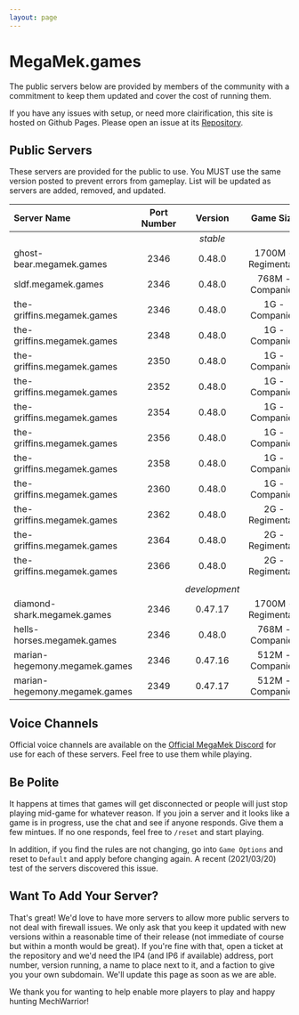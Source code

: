 ```yaml
---
layout: page
---
```

# MegaMek.games

The public servers below are provided by members of the community with a
commitment to keep them updated and cover the cost of running them.

If you have any issues with setup, or need more clairification, this site is
hosted on Github Pages. Please open an issue at its [Repository](https://github.com/rjhancock/megamek-games).

## Public Servers

These servers are provided for the public to use. You MUST use the same version
posted to prevent errors from gameplay. List will be updated as servers are
added, removed, and updated.

|Server Name|Port Number|Version|Game Size|Provided By|
|:------|:-----:|:--------:|:--:|-------:|
|||*stable*||
|ghost-bear.megamek.games|2346|0.48.0|1700M - Regimental?|TapEnvy.us, LLC|
|sldf.megamek.games|2346|0.48.0|768M - Companies|Hammer|
|the-griffins.megamek.games|2346|0.48.0|1G - Companies|Hutti (LynxX-IT)|
|the-griffins.megamek.games|2348|0.48.0|1G - Companies|Hutti (LynxX-IT)|
|the-griffins.megamek.games|2350|0.48.0|1G - Companies|Hutti (LynxX-IT)|
|the-griffins.megamek.games|2352|0.48.0|1G - Companies|Hutti (LynxX-IT)|
|the-griffins.megamek.games|2354|0.48.0|1G - Companies|Hutti (LynxX-IT)|
|the-griffins.megamek.games|2356|0.48.0|1G - Companies|Hutti (LynxX-IT)|
|the-griffins.megamek.games|2358|0.48.0|1G - Companies|Hutti (LynxX-IT)|
|the-griffins.megamek.games|2360|0.48.0|1G - Companies|Hutti (LynxX-IT)|
|the-griffins.megamek.games|2362|0.48.0|2G - Regimental?|Hutti (LynxX-IT)|
|the-griffins.megamek.games|2364|0.48.0|2G - Regimental?|Hutti (LynxX-IT)|
|the-griffins.megamek.games|2366|0.48.0|2G - Regimental?|Hutti (LynxX-IT)|
||||||
|||*development*||
|diamond-shark.megamek.games|2346|0.47.17|1700M - Regimental?|TapEnvy.us, LLC|
|hells-horses.megamek.games|2346|0.48.0|768M - Companies|Hammer|
|marian-hegemony.megamek.games|2346|0.47.16|512M - Companies|Spamtastic|
|marian-hegemony.megamek.games|2349|0.47.17|512M - Companies|Spamtastic|

## Voice Channels

Official voice channels are available on the [Official MegaMek Discord](https://discord.gg/XM54YH9396) for use for each of these servers. Feel free to use them while playing.

## Be Polite

It happens at times that games will get disconnected or people will just stop playing mid-game for whatever reason. If you join a server and it looks like a game is in progress, use the chat and see if anyone responds. Give them a few mintues. If no one responds, feel free to `/reset` and start playing.

In addition, if you find the rules are not changing, go into `Game Options` and reset to `Default` and apply before changing again. A recent (2021/03/20) test of the servers discovered this issue.

## Want To Add Your Server?

That's great! We'd love to have more servers to allow more public servers to not deal with firewall issues. We only ask that you keep it updated with new versions within a reasonable time of their release (not immediate of course but within a month would be great). If you're fine with that, open a ticket at the repository and we'd need the IP4 (and IP6 if available) address, port number, version running, a name to place next to it, and a faction to give you your own subdomain. We'll update this page as soon as we are able.

We thank you for wanting to help enable more players to play and happy hunting MechWarrior!
